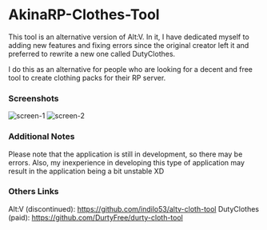 # AkinaRP-Clothes-Tool

This tool is an alternative version of Alt:V. In it, I have dedicated myself to adding new features and fixing errors since the original creator left it and preferred to rewrite a new one called DutyClothes.

I do this as an alternative for people who are looking for a decent and free tool to create clothing packs for their RP server.

### Screenshots

![screen-1](https://image.prntscr.com/image/MKOD2aGBQ5GRtIytkFx2cQ.png)
![screen-2](https://image.prntscr.com/image/W9Mx-YdXTFijeJB6Mih0sA.png)

### Additional Notes

Please note that the application is still in development, so there may be errors.
Also, my inexperience in developing this type of application may result in the application being a bit unstable XD

### Others Links

Alt:V (discontinued): https://github.com/indilo53/altv-cloth-tool
DutyClothes (paid): https://github.com/DurtyFree/durty-cloth-tool
